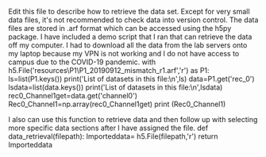 
Edit this file to describe how to retrieve the data set. Except for very small data files, it's not recommended to check data into version control.
The data files are stored in .arf format which can be accessed using the h5py package. I have included a demo script that I ran that can retrieve the data off my computer. I had to download all the data from the lab servers onto my laptop because my VPN is not working and I do not have access to campus due to the COVID-19 pandemic. 
with h5.File('resources\P1\P1_20190912_mismatch_r1.arf','r') as P1:
    ls=list(P1.keys())
    print('List of datasets in this file:\n',ls)
    data=P1.get('rec_0')
    lsdata=list(data.keys())
    print('List of datasets in this file:\n',lsdata)
    rec0_Channel1get=data.get('channel0')
    Rec0_Channel1=np.array(rec0_Channel1get)
print (Rec0_Channel1)

I also can use this function to retrieve data and then follow up with selecting more specific data sections after I have assigned the file. 
def data_retrieval(filepath):
    Importeddata= h5.File(filepath,'r')
    return Importeddata   
